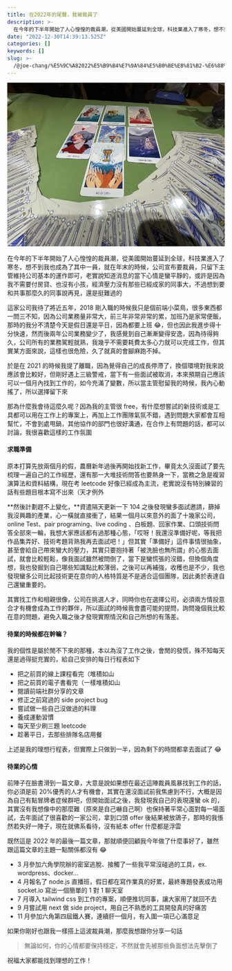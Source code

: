 ```yaml
---
title: 在2022年的尾聲，我被裁員了
description: >-
  在今年的下半年開始了人心惶惶的裁員潮，從美國開始蔓延到全球，科技業進入了寒冬，想不到我也成為了其中一員，就在年末的時候，公司宣布要裁員，只留下主管維持公司基本的運作即可，老實說知道消息的當下心情是蠻平靜的，或許是因為我不需要付房貸、也沒有小孩，經濟壓力沒有那些已經成家的同事大，不…
date: "2022-12-30T14:39:13.525Z"
categories: []
keywords: []
slug: >-
  /@joe-chang/%E5%9C%A82022%E5%B9%B4%E7%9A%84%E5%B0%BE%E8%81%B2-%E6%88%91%E8%A2%AB%E8%A3%81%E5%93%A1%E4%BA%86-b366bc80cab0
---
```


![](/img/1__MLIK6nA9kmhLqQYvkWLJKg.jpeg)

在今年的下半年開始了人心惶惶的裁員潮，從美國開始蔓延到全球，科技業進入了寒冬，想不到我也成為了其中一員，就在年末的時候，公司宣布要裁員，只留下主管維持公司基本的運作即可，老實說知道消息的當下心情是蠻平靜的，或許是因為我不需要付房貸、也沒有小孩，經濟壓力沒有那些已經成家的同事大，不過想到要和共事那麼久的同事說再見，還是挺難過的

這家公司我待了將近五年，2018 剛入職的時候我只是個前端小菜鳥，很多東西都一問三不知，因為公司業務量非常大，前三年非常非常的累，加班乃是家常便飯，那時的我分不清楚今天是假日還是平日，因為都要上班 😂，但也因此我進步得十分快速，然而後兩年公司業務變少了，我感覺到自己漸漸變得安逸，因為待得夠久，公司所有的業務駕輕就熟，我幾乎不需要耗費太多心力就可以完成工作，但其實某方面來說，這樣也很危險，久了就真的會腳麻跑不掉。

於是在 2021 的時候我提了離職，因為覺得自己的成長停滯了，換個環境對我來說應該會比較好，但剛好遇上三級警戒，當下有一些面試被取消，本來預期自己應該可以一個月內找到工作的，如今充滿了變數，所以當主管慰留我的時候，我內心動搖了，所以選擇留下來

那為什麼我會待這麼久呢？因為我的主管很 free，有什麼想嘗試的新技術或是工具都可以用在工作上的專案上，再加上工作團隊氣氛不錯，遇到問題大家都會互相幫忙，不會到處甩鍋，其他協作的部門也很好溝通，在合作上有問題的話，都可以討論，我很喜歡這樣的工作氛圍

#### 求職準備

原本打算先放兩個月的假，農曆新年過後再開始找新工作，畢竟太久沒面試了要先梳理一遍自己的工作經歷，還有那一大堆技術問答也要熱身一下，當務之急是複習演算法和資料結構，現在考 leetcode 好像已經成為主流，老實說沒有特別練習的話有些題目根本寫不出來（天才例外

**然後計劃趕不上變化，**資遣隔天更新一下 104 之後發現蠻多面試邀請，篩掉我沒興趣的產業，心一橫就直接衝了，結果一個月以來意外的面了十幾家公司，online Test、pair programing、live coding 、白板題、回家作業、口頭技術問答全部來一輪，我想大家應該都有過那種心態，「哎呀！我還沒準備好呢，等我把作品集弄好、技術考題背熟我再去面試吧！」但其實「準備好」這件事情很抽象，甚至會給自己帶來蠻大的壓力，其實只要抱持著「被洗臉也無所謂」的心態去面試，就會比較輕鬆，像我面試雖然被問倒了，當下是蠻慌張的沒錯，但換個角度想，我也發掘到自己哪些知識點比較薄弱，之後可以再補強，收穫也是不少，我也發現蠻多公司比起技術更在意你的人格特質是不是適合這個團隊，因此勇於表達自己還蠻重要的。

其實找工作和相親很像，公司在挑選人才，同時你也在選擇公司，必須兩方情投意合才有機會成為工作的夥伴，所以面試的時候我會盡可能的提問，詢問幾個我比較在意的問題，避免入職之後才發現實際情況和自己所想的有落差。

#### 待業的時候都在幹嘛？

我的個性是屬於閒不下來的那種，本以為沒了工作之後，會閒的發慌，殊不知每天還是過得挺充實的，給自己安排的每日行程表如下

- 把之前買的線上課程看完（堆積如山
- 把之前買的電子書看完（一樣堆積如山
- 閱讀前端社群分享的文章
- 修正之前寫過的 side project bug
- 嘗試做一些自己沒做過的料理
- 養成運動習慣
- 每天至少刷三題 leetcode
- 趁著平日，去那些排隊名店用餐

上述是我的理想行程表，但實際上只做到一半，因為剩下的時間都拿去面試了 😂

#### 待業的心情

前陣子在臉書滑到一篇文章，大意是說如果想在最近這陣裁員風暴找到工作的話，你必須是前 20%優秀的人才有機會，其實在還沒面試前我焦慮到不行，大概是因為自己有點冒牌者症候群吧，但開始面試之後，我發現我自己的表現還蠻 ok 的，其實沒有我想像中的那麼難（原來是自己嚇自己啊）也保持著平常心面對每一場面試，去年面試了很喜歡的一家公司，拿到口頭 offer 後結果被放鴿子，那時的我悵然若失好一陣子，現在就佛系看待，沒有紙本 offer 什麼都是浮雲

既然這是 2022 年的最後一篇文章，那就順便回顧我今年做了什麼事好了，雖然跟這篇文章的主題一點關係都沒有 😂

- 3 月參加六角學院辦的密室逃脫、接觸了一些我平常沒碰過的工具，ex. wordpress、docker…
- 4 月報名了 node.js 直播班，假日都在寫作業真的好累，最終專題發表成功用 socket.io 寫出一個簡單的 1 對 1 聊天室
- 7 月導入 tailwind css 到工作的專案，順便推坑同事，讓大家用了就回不去
- 9 月嘗試用 next 做 side project，用自己不熟悉的工具開發真的好痛苦
- 11 月參加六角第四屆鐵人賽，連續肝一個月，有入圍一項已心滿意足

如果你剛好也跟我一樣搭上這波裁員潮，那麼我想跟你分享一句話

> 無論如何，你的心情都要保持穩定，不然就會先被那些負面想法先擊倒了

祝福大家都能找到理想的工作！
